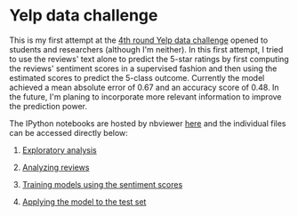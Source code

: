 Yelp data challenge
===================
This is my first attempt at the [4th round Yelp data challenge](http://www.yelp.com/dataset_challenge) opened to students and researchers (although I'm neither). In this first attempt, I tried to use the reviews' text alone to predict the 5-star ratings by first computing the reviews' sentiment scores in a supervised fashion and then using the estimated scores to predict the 5-class outcome. Currently the model achieved a mean absolute error of 0.67 and an accuracy score of 0.48. In the future, I'm planing to incorporate more relevant information to improve the prediction power.

The IPython notebooks are hosted by nbviewer [here](http://nbviewer.ipython.org/github/Runze/yelp_data_challenge/tree/master/) and the individual files can be accessed directly below:

1. [Exploratory analysis](http://nbviewer.ipython.org/github/Runze/yelp_data_challenge/blob/master/1.%20explore_data.ipynb)

2. [Analyzing reviews](http://nbviewer.ipython.org/github/Runze/yelp_data_challenge/blob/master/2.%20parse_reviews.ipynb)

3. [Training models using the sentiment scores](http://nbviewer.ipython.org/github/Runze/yelp_data_challenge/blob/master/3.%20train_models.ipynb)

4. [Applying the model to the test set](nbviewer.ipython.org/github/Runze/yelp_data_challenge/blob/master/4.%20test_models.ipynb)
